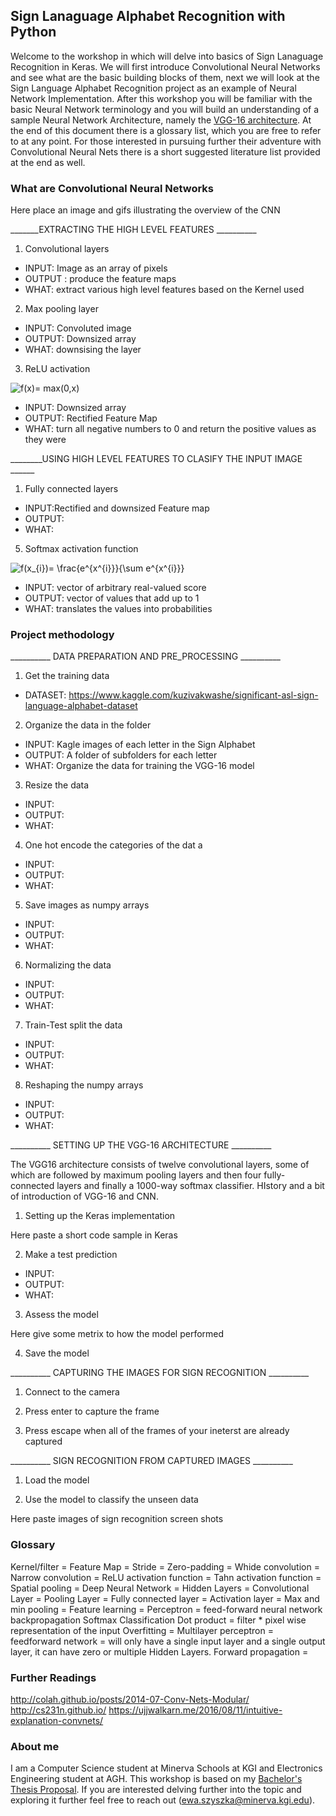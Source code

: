 ## Sign Lanaguage Alphabet Recognition with Python
Welcome to the workshop in which will delve into basics of Sign Lanaguage Recognition in Keras. 
We will first introduce Convolutional Neural Networks and see what are the basic building blocks of them, next we will look at the Sign Language Alphabet Recognition project as an example of Neural Network Implementation. After this workshop you will be familiar with the basic Neural Network terminology and you will build an understanding of a sample Neural Network Architecture, namely the [VGG-16 architecture](https://arxiv.org/pdf/1409.1556.pdf). At the end of this document there is a glossary list, which you are free to refer to at any point. For those interested in pursuing further their adventure with Convolutional Neural Nets there is a short suggested literature list provided at the end as well.

### What are Convolutional Neural Networks

Here place an image and gifs illustrating the overview of the CNN

_______EXTRACTING THE HIGH LEVEL FEATURES __________

1. Convolutional layers 
 - INPUT: Image as an array of pixels 
 - OUTPUT : produce the feature maps 
 - WHAT: extract various high level features based on the Kernel used 
 
2. Max pooling layer 
  - INPUT: Convoluted image
  - OUTPUT: Downsized array 
  - WHAT: downsising the layer 
  
3. ReLU activation

 <img src="https://latex.codecogs.com/gif.latex?f(x)=&space;max(0,x)" title="f(x)= max(0,x)" />
 
  - INPUT: Downsized array 
  - OUTPUT: Rectified Feature Map 
  - WHAT: turn all negative numbers to 0 and return the positive values as they were 
  
 
  
 ________USING HIGH LEVEL FEATURES TO CLASIFY THE  INPUT IMAGE ______
 
1. Fully connected layers 
  - INPUT:Rectified and downsized Feature map
  - OUTPUT: 
  - WHAT: 
  
5. Softmax activation function 

<img src="https://latex.codecogs.com/gif.latex?f(x_{i})=&space;\frac{e^{x^{i}}}{\sum&space;e^{x^{i}}}" title="f(x_{i})= \frac{e^{x^{i}}}{\sum e^{x^{i}}}" />

  - INPUT: vector of arbitrary real-valued score
  - OUTPUT: vector of values that add up to 1 
  - WHAT: translates the values into probabilities
  


### Project methodology

__________ DATA PREPARATION AND PRE_PROCESSING __________


1. Get the training data 

  - DATASET: https://www.kaggle.com/kuzivakwashe/significant-asl-sign-language-alphabet-dataset

2. Organize the data in the folder 

  - INPUT: Kagle images of each letter in the Sign Alphabet 
  - OUTPUT: A folder of subfolders for each letter
  - WHAT: Organize the data for training the VGG-16 model

3. Resize the data 

  - INPUT: 
  - OUTPUT: 
  - WHAT: 
  
4. One hot encode the categories of the dat a

  - INPUT: 
  - OUTPUT: 
  - WHAT: 
  
5. Save images as numpy arrays 

  - INPUT: 
  - OUTPUT: 
  - WHAT: 
  
6. Normalizing the data 

  - INPUT: 
  - OUTPUT: 
  - WHAT: 
  
 7. Train-Test split the data
 
  - INPUT: 
  - OUTPUT: 
  - WHAT: 
  
 8. Reshaping the numpy arrays 
 
  - INPUT: 
  - OUTPUT: 
  - WHAT: 
  
 __________ SETTING UP THE VGG-16 ARCHITECTURE __________
 
The VGG16 architecture consists of twelve convolutional layers, some of which are followed by maximum pooling layers and then four fully-connected layers and finally a 1000-way softmax classifier. HIstory and a bit of introduction of VGG-16 and CNN.
 
 1. Setting up the Keras implementation
 
 Here paste a short code sample in Keras
 
 2. Make a test prediction 
 
  - INPUT: 
  - OUTPUT: 
  - WHAT: 
  
  3. Assess the model 
  
  Here give some metrix to how the model performed
  
  4. Save the model 
  
  __________ CAPTURING THE IMAGES FOR SIGN RECOGNITION __________
 
 1. Connect to the camera 
 
 2. Press enter to capture the frame 
 
 3. Press escape when all of the frames of your ineterst are already captured 
 
   __________ SIGN RECOGNITION FROM CAPTURED IMAGES __________
 
 1. Load the model 
 
 2. Use the model to classify the unseen data 

Here paste images of sign recognition screen shots 

### Glossary 

Kernel/filter = 
Feature Map = 
Stride = 
Zero-padding = 
Whide convolution = 
Narrow convolution = 
ReLU activation function = 
Tahn activation function = 
Spatial pooling = 
Deep Neural Network = 
Hidden Layers = 
Convolutional Layer = 
Pooling Layer = 
Fully connected layer = 
Activation layer = 
Max and min pooling = 
Feature learning = 
Perceptron = 
feed-forward neural network
backpropagation 
Softmax Classification 
Dot product = filter * pixel wise representation of the input
Overfitting = 
Multilayer perceptron = 
feedforward network = will only have a single input layer and a single output layer, it can have zero or multiple Hidden Layers.
Forward propagation = 


### Further Readings
http://colah.github.io/posts/2014-07-Conv-Nets-Modular/
http://cs231n.github.io/
https://ujjwalkarn.me/2016/08/11/intuitive-explanation-convnets/

### About me 
I am a Computer Science student at Minerva Schools at KGI and Electronics Engineering student at AGH. This workshop is based on my [Bachelor's Thesis Proposal](https://ewaszyszka.myportfolio.com/bachelor-thesis-proposal). If you are interested delving further into the topic and exploring it further feel free to reach out (ewa.szyszka@minerva.kgi.edu).


